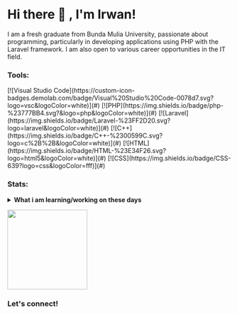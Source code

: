 # Hi there 👋 , I'm Irwan!
I am a fresh graduate from Bunda Mulia University, passionate about programming, particularly in developing applications using PHP with the Laravel framework. I am also open to various career opportunities in the IT field.

### Tools:
<p>
    [![Visual Studio Code](https://custom-icon-badges.demolab.com/badge/Visual%20Studio%20Code-0078d7.svg?logo=vsc&logoColor=white)](#)
    [![PHP](https://img.shields.io/badge/php-%23777BB4.svg?&logo=php&logoColor=white)](#)
    [![Laravel](https://img.shields.io/badge/Laravel-%23FF2D20.svg?logo=laravel&logoColor=white)](#)
    [![C++](https://img.shields.io/badge/C++-%2300599C.svg?logo=c%2B%2B&logoColor=white)](#)
    [![HTML](https://img.shields.io/badge/HTML-%23E34F26.svg?logo=html5&logoColor=white)](#)
    [![CSS](https://img.shields.io/badge/CSS-639?logo=css&logoColor=fff)](#)
</p>

### Stats:
<details>
 <summary><strong>What i am learning/working on these days</strong></summary>
    - 🌱 I’m currently learning PHP, Laravel and Tailwind CSS </br>
    - 💬 Ask me about anything.</br>
    - 📫 How to reach me: <a href="mailto:irwanwijaya178@gmail.com">Email me!</a>  </br>
    - 😄 Pronouns: He/Him </br>
</details>
<p>
    <img src="https://github-readme-stats.vercel.app/api/top-langs/?username=xirwan&layout=compact" height=180 />
</p>

### Let's connect!
<p>
    <a href="https://www.linkedin.com/in/irwan-irwan-26189931a/" target="blank">
</p>
